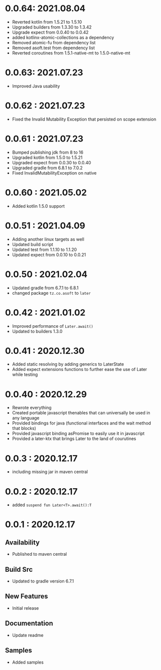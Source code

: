 # 0.0.64: 2021.08.04

- Reverted kotlin from 1.5.21 to 1.5.10
- Upgraded builders from 1.3.30 to 1.3.42
- Upgrade expect from 0.0.40 to 0.0.42
- added kotlinx-atomic-collections as a dependency
- Removed atomic-fu from dependency list
- Removed asoft.test from dependency list
- Reverted coroutines from 1.5.1-native-mt to 1.5.0-native-mt

# 0.0.63: 2021.07.23

- Improved Java usability

# 0.0.62 : 2021.07.23

- Fixed the Invalid Mutability Exception that persisted on scope extension

# 0.0.61 : 2021.07.23

- Bumped publishing jdk from 8 to 16
- Upgraded kotlin from 1.5.0 to 1.5.21
- Upgraded expect from 0.0.30 to 0.0.40
- Upgraded gradle from 6.8.1 to 7.0.2
- Fixed InvalidMutabilityException on native

# 0.0.60 : 2021.05.02

- Added kotlin 1.5.0 support

# 0.0.51 : 2021.04.09

- Adding another linux targets as well
- Updated build script
- Updated test from 1.1.10 to 1.1.20
- Updated expect from 0.0.10 to 0.0.21

# 0.0.50 : 2021.02.04

- Updated gradle from 6.7.1 to 6.8.1
- changed package `tz.co.asoft` to `later`

# 0.0.42 : 2021.01.02

- Improved performance of `Later.await()`
- Updated to builders 1.3.0

# 0.0.41 : 2020.12.30

- Added static resolving by adding generics to LaterState
- Added expect extensions functions to further ease the use of Later while testing

# 0.0.40 : 2020.12.29

- Rewrote everything
- Created portable javascript thenables that can universally be used in any language
- Provided bindings for java (functional interfaces and the wait method that blocks)
- Provided javascript binding asPromise to easily use it in javascript
- Provided a later-ktx that brings Later to the land of courutines

# 0.0.3 : 2020.12.17

- including missing jar in maven central

# 0.0.2 : 2020.12.17

- added `suspend fun Later<T>.await():T`

# 0.0.1 : 2020.12.17

## Availability

- Published to maven central

## Build Src

- Updated to gradle version 6.7.1

## New Features

- Initial release

## Documentation

- Update readme

## Samples

- Added samples